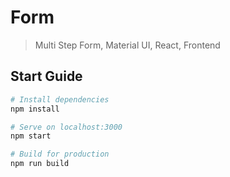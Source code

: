 # Form

> Multi Step Form, Material UI, React, Frontend

## Start Guide

```bash
# Install dependencies
npm install

# Serve on localhost:3000
npm start

# Build for production
npm run build
```

